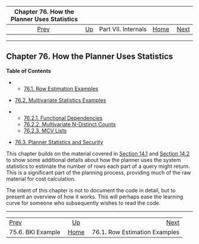 <!--?xml version="1.0" encoding="UTF-8" standalone="no"?-->

|  Chapter 76. How the Planner Uses Statistics  |                                            |                     |                                                       |                                                                       |
| :-------------------------------------------: | :----------------------------------------- | :-----------------: | ----------------------------------------------------: | --------------------------------------------------------------------: |
| [Prev](bki-example.html "75.6. BKI Example")  | [Up](internals.html "Part VII. Internals") | Part VII. Internals | [Home](index.html "PostgreSQL 17devel Documentation") |  [Next](row-estimation-examples.html "76.1. Row Estimation Examples") |

***

## Chapter 76. How the Planner Uses Statistics

**Table of Contents**

  * *   [76.1. Row Estimation Examples](row-estimation-examples.html)
  * [76.2. Multivariate Statistics Examples](multivariate-statistics-examples.html)

    <!---->

  * *   [76.2.1. Functional Dependencies](multivariate-statistics-examples.html#FUNCTIONAL-DEPENDENCIES)
    * [76.2.2. Multivariate N-Distinct Counts](multivariate-statistics-examples.html#MULTIVARIATE-NDISTINCT-COUNTS)
    * [76.2.3. MCV Lists](multivariate-statistics-examples.html#MCV-LISTS)

* [76.3. Planner Statistics and Security](planner-stats-security.html)

This chapter builds on the material covered in [Section 14.1](using-explain.html "14.1. Using EXPLAIN") and [Section 14.2](planner-stats.html "14.2. Statistics Used by the Planner") to show some additional details about how the planner uses the system statistics to estimate the number of rows each part of a query might return. This is a significant part of the planning process, providing much of the raw material for cost calculation.

The intent of this chapter is not to document the code in detail, but to present an overview of how it works. This will perhaps ease the learning curve for someone who subsequently wishes to read the code.

***

|                                               |                                                       |                                                                       |
| :-------------------------------------------- | :---------------------------------------------------: | --------------------------------------------------------------------: |
| [Prev](bki-example.html "75.6. BKI Example")  |       [Up](internals.html "Part VII. Internals")      |  [Next](row-estimation-examples.html "76.1. Row Estimation Examples") |
| 75.6. BKI Example                             | [Home](index.html "PostgreSQL 17devel Documentation") |                                         76.1. Row Estimation Examples |
